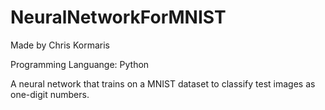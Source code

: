 # NeuralNetworkForMNIST

Made by Chris Kormaris

Programming Languange: Python

A neural network that trains on a MNIST dataset to classify test images as one-digit numbers.
